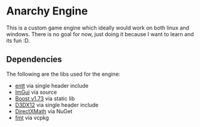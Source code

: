 # Anarchy Engine

This is a custom game engine which ideally would work on both linux and windows.
There is no goal for now, just doing it because I want to learn and its fun :D.

## Dependencies

The following are the libs used for the engine:
- [entt] via single header include
- [ImGui] via source
- [Boost v1.73] via static lib
- [D3DX12] via single header include
- [DirectXMath] via NuGet
- [fmt] via vcpkg

[entt]: https://github.com/skypjack/entt
[ImGui]: https://github.com/ocornut/imgui
[Boost v1.73]: https://www.boost.org/users/history/version_1_73_0.html
[D3DX12]: https://github.com/microsoft/DirectX-Graphics-Samples/blob/master/Libraries/D3DX12/d3dx12.h
[assimp]: https://github.com/assimp/assimp
[DirectXMath]: https://github.com/microsoft/DirectXMath
[fmt]: https://github.com/fmtlib/fmt
